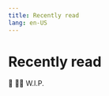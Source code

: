 ```yaml
---
title: Recently read
lang: en-US
---
```


# Recently read
:construction: :construction_worker_man: W.I.P.
